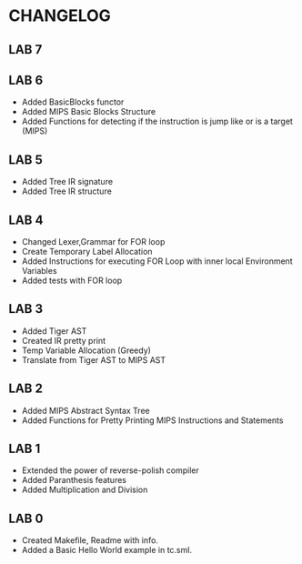# CHANGELOG

## LAB 7


## LAB 6
- Added BasicBlocks functor
- Added MIPS Basic Blocks Structure
- Added Functions for detecting if the instruction is jump like or is a target (MIPS)

## LAB 5
- Added Tree IR signature
- Added Tree IR structure

## LAB 4
- Changed Lexer,Grammar for FOR loop
- Create Temporary Label Allocation
- Added Instructions for executing FOR Loop with inner local Environment Variables
- Added tests with FOR loop

## LAB 3
- Added Tiger AST
- Created IR pretty print
- Temp Variable Allocation (Greedy)
- Translate from Tiger AST to MIPS AST

## LAB 2
- Added MIPS Abstract Syntax Tree
- Added Functions for Pretty Printing MIPS Instructions and Statements

## LAB 1
- Extended the power of reverse-polish compiler
- Added Paranthesis features 
- Added Multiplication and Division 

## LAB 0
- Created Makefile, Readme with info.
- Added a Basic Hello World example in tc.sml.